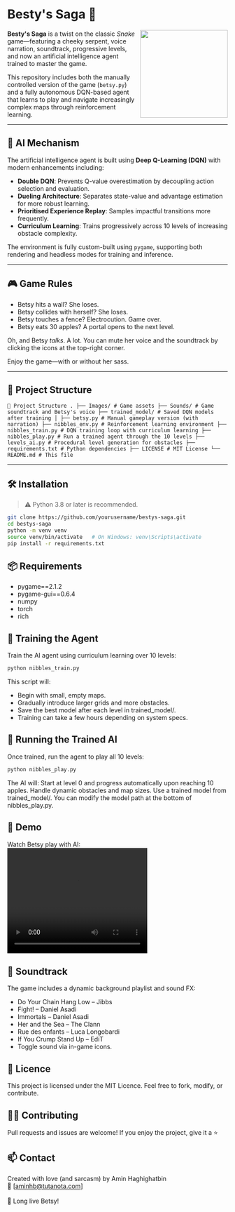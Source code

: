 # Besty's Saga 🐍

<img align="right" width="200" height="200" src="https://user-images.githubusercontent.com/10771949/155462505-8449f480-0c4f-41bb-96c9-e2b47ca665e9.png">

**Besty's Saga** is a twist on the classic *Snake* game—featuring a cheeky serpent, voice narration, soundtrack, progressive levels, and now an artificial intelligence agent trained to master the game.

This repository includes both the manually controlled version of the game (`betsy.py`) and a fully autonomous DQN-based agent that learns to play and navigate increasingly complex maps through reinforcement learning.

---

## 🧠 AI Mechanism

The artificial intelligence agent is built using **Deep Q-Learning (DQN)** with modern enhancements including:

- **Double DQN**: Prevents Q-value overestimation by decoupling action selection and evaluation.
- **Dueling Architecture**: Separates state-value and advantage estimation for more robust learning.
- **Prioritised Experience Replay**: Samples impactful transitions more frequently.
- **Curriculum Learning**: Trains progressively across 10 levels of increasing obstacle complexity.

The environment is fully custom-built using `pygame`, supporting both rendering and headless modes for training and inference.

---

## 🎮 Game Rules

- Betsy hits a wall? She loses.  
- Betsy collides with herself? She loses.  
- Betsy touches a fence? Electrocution. Game over.  
- Betsy eats 30 apples? A portal opens to the next level.  

Oh, and Betsy *talks*. A lot. You can mute her voice and the soundtrack by clicking the icons at the top-right corner.

Enjoy the game—with or without her sass.

---

## 📁 Project Structure

<pre><code>📁 Project Structure . ├── Images/ # Game assets ├── Sounds/ # Game soundtrack and Betsy's voice ├── trained_model/ # Saved DQN models after training │ ├── betsy.py # Manual gameplay version (with narration) ├── nibbles_env.py # Reinforcement learning environment ├── nibbles_train.py # DQN training loop with curriculum learning ├── nibbles_play.py # Run a trained agent through the 10 levels ├── levels_ai.py # Procedural level generation for obstacles ├── requirements.txt # Python dependencies ├── LICENSE # MIT License └── README.md # This file </code></pre>

---

## 🛠️ Installation

> ⚠️ Python 3.8 or later is recommended.

```bash
git clone https://github.com/yourusername/bestys-saga.git
cd bestys-saga
python -m venv venv
source venv/bin/activate   # On Windows: venv\Scripts\activate
pip install -r requirements.txt
```

## 📦 Requirements
- pygame==2.1.2
- pygame-gui==0.6.4
- numpy
- torch
- rich

## 🧪 Training the Agent
Train the AI agent using curriculum learning over 10 levels:
```bash
python nibbles_train.py
```
This script will:

- Begin with small, empty maps.
- Gradually introduce larger grids and more obstacles.
- Save the best model after each level in trained_model/.
- Training can take a few hours depending on system specs.

## 🤖 Running the Trained AI
Once trained, run the agent to play all 10 levels:
```bash
python nibbles_play.py
```
The AI will:
Start at level 0 and progress automatically upon reaching 10 apples.
Handle dynamic obstacles and map sizes.
Use a trained model from trained_model/.
You can modify the model path at the bottom of nibbles_play.py.

## 🎥 Demo
Watch Betsy play with AI:<br/>
<video src="https://github.com/user-attachments/assets/206f8d41-7076-4e73-a778-17a2fd2bd156" width="320" height="240" controls></video>


## 🎵 Soundtrack
The game includes a dynamic background playlist and sound FX:

- Do Your Chain Hang Low – Jibbs
- Fight! – Daniel Asadi
- Immortals – Daniel Asadi
- Her and the Sea – The Clann
- Rue des enfants – Luca Longobardi
- If You Crump Stand Up – EdiT
- Toggle sound via in-game icons.

## 📜 Licence
This project is licensed under the MIT Licence.
Feel free to fork, modify, or contribute.

## 🙋‍♂️ Contributing
Pull requests and issues are welcome!
If you enjoy the project, give it a ⭐ 

## 📫 Contact
Created with love (and sarcasm) by Amin Haghighatbin <br />
📧 [aminhb@tutanota.com]<br /><br />
🐍 Long live Betsy!<br />